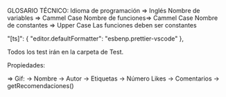 GLOSARIO TÉCNICO:
Idioma de programación => Inglés
Nombre de variables => Cammel Case
Nombre de funciones=> Cammel Case
Nombre de constantes => Upper Case
Las funciones deben ser constantes

"[ts]": {
"editor.defaultFormatter": "esbenp.prettier-vscode"
},

Todos los test irán en la carpeta de Test.

Propiedades:

=> Gif:
-> Nombre
-> Autor
-> Etiquetas
-> Número Likes
-> Comentarios
-> getRecomendaciones()
